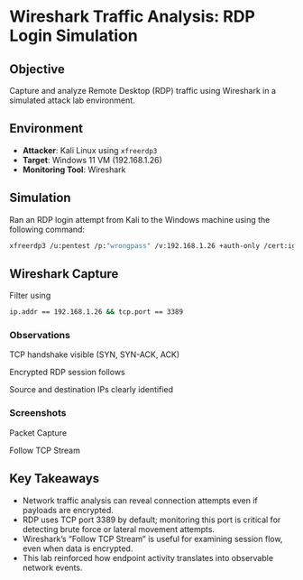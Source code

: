 # Wireshark Traffic Analysis: RDP Login Simulation

## Objective
Capture and analyze Remote Desktop (RDP) traffic using Wireshark in a simulated attack lab environment.

## Environment
- **Attacker**: Kali Linux using `xfreerdp3`
- **Target**: Windows 11 VM (192.168.1.26)
- **Monitoring Tool**: Wireshark

## Simulation
Ran an RDP login attempt from Kali to the Windows machine using the following command:

```bash
xfreerdp3 /u:pentest /p:"wrongpass" /v:192.168.1.26 +auth-only /cert:ignore
```

## Wireshark Capture

Filter using 
```bash
ip.addr == 192.168.1.26 && tcp.port == 3389
```

### Observations
TCP handshake visible (SYN, SYN-ACK, ACK)

Encrypted RDP session follows

Source and destination IPs clearly identified

### Screenshots
Packet Capture

Follow TCP Stream

## Key Takeaways
- Network traffic analysis can reveal connection attempts even if payloads are encrypted.
- RDP uses TCP port 3389 by default; monitoring this port is critical for detecting brute force or lateral movement attempts.
- Wireshark’s “Follow TCP Stream” is useful for examining session flow, even when data is encrypted.
- This lab reinforced how endpoint activity translates into observable network events.
